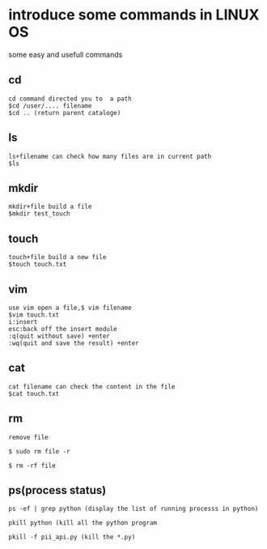 # introduce some commands in LINUX OS
some easy and usefull commands
## cd
    cd command directed you to  a path
    $cd /user/.... filename
    $cd .. (return parent cataloge)

## ls 
    ls+filename can check how many files are in current path
    $ls
## mkdir
    mkdir+file build a file 
    $mkdir test_touch
## touch
    touch+file build a new file
    $touch touch.txt
## vim
    use vim open a file,$ vim filename
    $vim touch.txt
    i:insert
    esc:back off the insert module
    :q(quit without save) +enter
    :wq(quit and save the result) +enter
## cat
    cat filename can check the content in the file
    $cat touch.txt
## rm
    remove file
    
    $ sudo rm file -r

    $ rm -rf file


## ps(process status)

    ps -ef | grep python (display the list of running processs in python)

    pkill python (kill all the python program

    pkill -f pii_api.py (kill the *.py)





    
